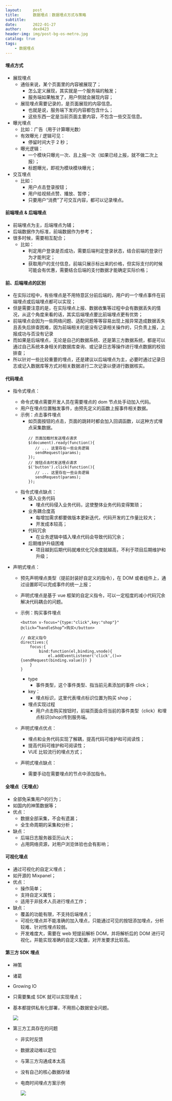 ```yaml
---
layout:     post
title:      数据埋点：数据埋点方式与策略
subtitle:   
date:       2022-01-27
author:     dex0423
header-img: img/post-bg-os-metro.jpg
catalog: true
tags:
    - 数据埋点
---
```




#### 埋点方式

- 展现埋点
  - 通俗来说，某个页面里的内容被展现了；
    - 怎么定义展现，其实就是一个服务端的触发；
    - 服务端如果触发了，用户侧就会展现内容； 
  - 展现埋点需要记录的，是页面展现的内容信息。 
    - 也就是说，服务端下发的内容都包含什么；
    - 这些东西一定是当前页面主要内容，不包含一些交互信息。
- 曝光埋点
  - 比如：广告（用于计算曝光数）
  - 有效曝光 / 逻辑可见：
    - 停留时间大于 2 秒；
  - 曝光逻辑：
    - 一个模块只曝光一次、且上报一次（如果已经上报，就不做二次上报）；
    - 标题曝光，即视为模块模块曝光；
- 交互埋点
  - 比如：
    - 用户点击登录按钮；
    - 用户给视频点赞、播放、暂停；
    - 只要用户“消费”了可交互内容，都可以记录埋点。
    
#### 前端埋点 & 后端埋点

- 前端埋点为主，后端埋点为辅；
- 后端数据作为标准，前端数据作为参考；
- 很多时候，需要相互配合；
  - 比如：
    - 判定用户登录是否成功，需要后端判定登录状态，结合前端的登录行为才能判定；
    - 获取用户的支付信息，前端只展示标出来的价格，但实际支付的时候可能会有优惠，需要结合后端的支付数据才能确定实际价格；

#### 前、后端埋点的区别

- 在实际过程中，有些埋点是不用特意区分前后端的，用户的一个埋点事件在前端埋点或后端埋点都可以实现；
- 但是需要注意的是，在实际埋点上报、数据收集等过程中会有数据丢失的情况，从这个角度来看的话，其实后端埋点要比前端埋点更有优势；
- 前端埋点会因为一些网络问题、适配问题等等容易出现上报异常造成数据丢失且丢失后排查困难，因为前端相关的是没有记录相关操作的，只负责上报，上报成功与否没有记录
- 而如果是后端埋点，无论是自己的数据系统、还是第三方数据系统，都是可以通过自己系统本身相关的数据库查询、或记录日志等操作进行埋点数据的校验排查；
- 所以针对一些比较重要的埋点，还是建议以后端埋点为主，必要时通过记录日志或记入数据库等方式对相关数据进行二次记录以便进行数据核实。

#### 代码埋点

- 指令式埋点：
  - 命令式埋点需要开发人员在需要埋点的 dom 节点处手动加入代码。
  - 用户在埋点位置触发事件，由预先定义的函数上报事件相关数据。
  - 示例：点击事件埋点
    - 如页面按钮的点击，页面的跳转时都会加入回调函数，以这种方式埋点采集数据。
      ```aidl
      // 页面加载时发送埋点请求
      $(document).ready(function(){
         // ... 这里存在一些业务逻辑
         sendRequest(params);
      });
      // 按钮点击时发送埋点请求
      $('button').click(function(){
         // ... 这里存在一些业务逻辑
         sendRequest(params);
      });
      ```
  - 指令式埋点缺点：
    - 侵入业务代码
      - 埋点代码侵入业务代码，这使整体业务代码变得繁琐；
    - 业务耦合度高
      - 每增加需求都要做版本更新迭代，代码开发的工作量比较大；
      - 开发成本较高；
    - 代码冗余
      - 在业务逻辑中插入埋点代码会导致代码冗余；
    - 后期维护升级困难
      - 项目越到后期代码就难优化冗余度就越高，不利于项目后期维护和升级；
      
- 声明式埋点：
  - 预先声明埋点类型（提前封装好自定义的指令），在 DOM 或者组件上，通过设置即可以完成事件的统一上报；
  - 声明式埋点是基于 vue 框架的自定义指令，可以一定程度的减小代码冗余解决代码耦合的问题。
  - 示例：购买事件埋点
    ```aidl
    <button v-focus="{type:"click",key:"shop"}" @click=”handleShop”>购买</button>
    
    // 自定义指令
    directives:{
        focus:{
            bind:function(el,binding,vnode){
                el.addEventListener('click',()=>{sendRequest(binding.value)}) }
        }
    }
    ```

    - type
      - 事件类型，这个事件类型、指当前元素添加的事件 click；
    - key：
      - 埋点标识，这里代表埋点标识位置为购买 shop；
    - 埋点实现过程
      - 用户点击购买按钮时，前端页面会将当前的事件类型（click）和埋点标识(shop)传到服务端。

  - 声明式埋点优点：
    - 埋点和业务代码实现了解耦，提高代码可维护和可阅读性；
    - 提高代码可维护和可阅读性；
    - VUE 比较流行的埋点方式；

  - 声明式埋点缺点：
    - 需要手动在需要埋点的节点中添加指令。

#### 全埋点（无埋点）
  
- 全部免采集用户的行为；
- 如国内的神策数据等；
- 优点：
  - 数据全部采集，不会有遗漏；
  - 全生命周期的采集和分析；
- 缺点：
  - 后端日志服务器亚历山大；
  - 占用网络资源，对用户浏览体验也会有影响；

#### 可视化埋点

- 通过可视化的自定义埋点；
- 如开源的 Mixpanel；
- 优点：
  - 操作简单；
  - 支持自定义属性；
  - 适用于非技术人员进行埋点工作；
- 缺点：
  - 覆盖的功能有限，不支持后端埋点；
  - 可视化埋点并不能准确的加入埋点，只能通过可见的按钮添加埋点，分析较难、针对性埋点较弱。
  - 开发难度大，需要在 web 短提前解析 DOM，并将解析后的 DOM 进行可视化，并能实现准确的自定义配置，对开发要求比较高。

#### 第三方 SDK 埋点

- 神策
- 诸葛
- Growing IO
- 只需要集成 SDK 就可以实现埋点；
- 基本都提供私有化部署，不用担心数据安全问题。

  ![]({{site.baseurl}}/img-post/数据埋点-2.png)

- 第三方工具存在的问题
  - 非实时反馈
  - 数据波动难以定位
  - 与第三方沟通成本太高
  - 没有自己的核心数据存储
  - 电商时间埋点方案示例

    ![]({{site.baseurl}}/img-post/指标体系方法论-5.png)



